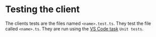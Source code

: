 # Testing the client

The clients tests are the files named `<name>.test.ts`.
They test the file called `<name>.ts`.
They are run using the [VS Code task](../development/vscode.md) `Unit tests`.
